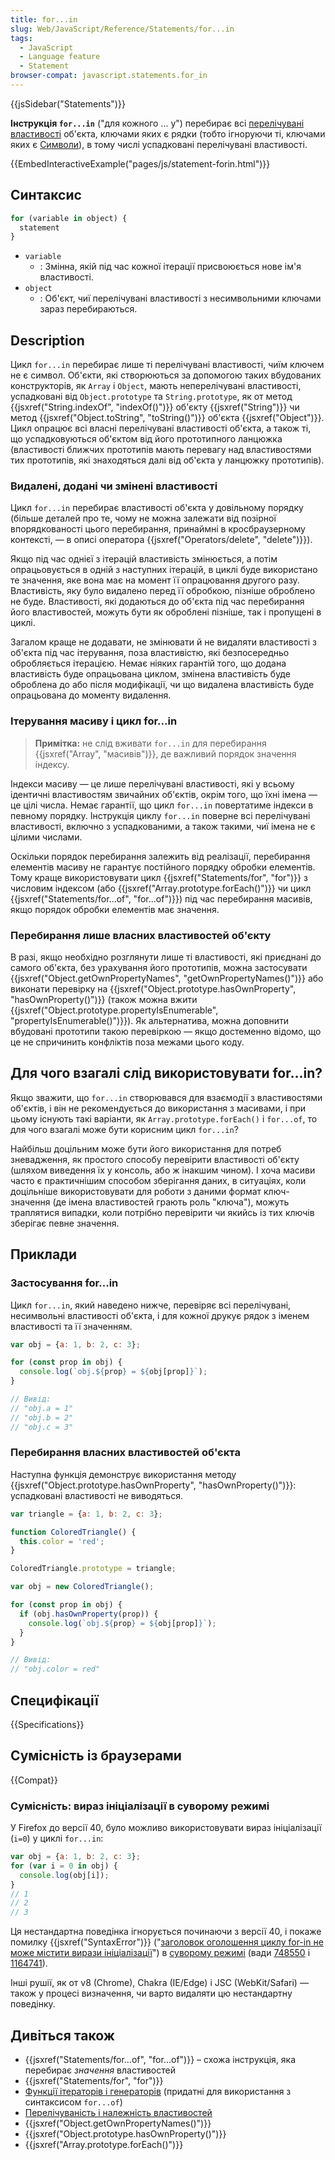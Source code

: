 ```yaml
---
title: for...in
slug: Web/JavaScript/Reference/Statements/for...in
tags:
  - JavaScript
  - Language feature
  - Statement
browser-compat: javascript.statements.for_in
---
```

{{jsSidebar("Statements")}}

**Інструкція `for...in`** ("для кожного ... у") перебирає всі [перелічувані властивості](/uk/docs/Web/JavaScript/Enumerability_and_ownership_of_properties) об'єкта, ключами яких є рядки (тобто ігноруючи ті, ключами яких є [Символи](/uk/docs/Web/JavaScript/Reference/Global_Objects/Symbol)), в тому числі успадковані перелічувані властивості.

{{EmbedInteractiveExample("pages/js/statement-forin.html")}}

## Синтаксис

```js
for (variable in object) {
  statement
}
```

- `variable`
  - : Змінна, якій під час кожної ітерації присвоюється нове ім'я властивості.
- `object`
  - : Об'єкт, чиї перелічувані властивості з несимвольними ключами зараз перебираються.

## Description

Цикл `for...in` перебирає лише ті перелічувані властивості, чиїм ключем не є символ. Об'єкти, які створюються за допомогою таких вбудованих конструкторів, як `Array` і `Object`, мають неперелічувані властивості, успадковані від `Object.prototype` та `String.prototype`, як от метод {{jsxref("String.indexOf", "indexOf()")}} об'єкту {{jsxref("String")}} чи метод {{jsxref("Object.toString", "toString()")}} об'єкта {{jsxref("Object")}}. Цикл опрацює всі власні перелічувані властивості об'єкта, а також ті, що успадковуються об'єктом від його прототипного ланцюжка (властивості ближчих прототипів мають перевагу над властивостями тих прототипів, які знаходяться далі від об'єкта у ланцюжку прототипів).

### Видалені, додані чи змінені властивості

Цикл `for...in` перебирає властивості об'єкта у довільному порядку (більше деталей про те, чому не можна залежати від позірної впорядкованості цього перебирання, принаймні в кросбраузерному контексті, — в описі оператора {{jsxref("Operators/delete", "delete")}}).

Якщо під час однієї з ітерацій властивість змінюється, а потім опрацьовується в одній з наступних ітерацій, в циклі буде використано те значення, яке вона має на момент її опрацювання другого разу. Властивість, яку було видалено перед її обробкою, пізніше оброблено не буде. Властивості, які додаються до об'єкта під час перебирання його властивостей, можуть бути як оброблені пізніше, так і пропущені в циклі.

Загалом краще не додавати, не змінювати й не видаляти властивості з об'єкта під час ітерування, поза властивістю, які безпосередньо обробляється ітерацією. Немає ніяких гарантій того, що додана властивість буде опрацьована циклом, змінена властивість буде оброблена до або після модифікації, чи що видалена властивість буде опрацьована до моменту видалення.

### Ітерування масиву і цикл for...in

> **Примітка:** не слід вживати `for...in` для перебирання {{jsxref("Array", "масивів")}},
> де важливий порядок значення індексу.

Індекси масиву — це лише перелічувані властивості, які у всьому ідентичні властивостям звичайних об'єктів, окрім того, що їхні імена — це цілі числа. Немає гарантії, що цикл `for...in` повертатиме індекси в певному порядку. Інструкція циклу `for...in` поверне всі перелічувані властивості, включно з успадкованими, а також такими, чиї імена не є цілими числами.

Оскільки порядок перебирання залежить від реалізації, перебирання елементів масиву не гарантує постійного порядку обробки елементів. Тому краще використовувати цикл {{jsxref("Statements/for", "for")}} з числовим індексом (або {{jsxref("Array.prototype.forEach()")}} чи цикл {{jsxref("Statements/for...of", "for...of")}}) під час перебирання масивів, якщо порядок обробки елементів має значення.

### Перебирання лише власних властивостей об'єкту

В разі, якщо необхідно розглянути лише ті властивості, які приєднані до самого об'єкта, без урахування його прототипів, можна застосувати {{jsxref("Object.getOwnPropertyNames", "getOwnPropertyNames()")}} або виконати перевірку на {{jsxref("Object.prototype.hasOwnProperty", "hasOwnProperty()")}} (також можна вжити {{jsxref("Object.prototype.propertyIsEnumerable", "propertyIsEnumerable()")}}). Як альтернатива, можна доповнити вбудовані прототипи такою перевіркою — якщо достеменно відомо, що це не спричинить конфліктів поза межами цього коду.

## Для чого взагалі слід використовувати for...in?

Якщо зважити, що `for...in` створювався для взаємодії з властивостями об'єктів, і він не рекомендується до використання з масивами, і при цьому існують такі варіанти, як `Array.prototype.forEach()` і `for...of`, то для чого взагалі може бути корисним цикл `for...in`?

Найбільш доцільним може бути його використання для потреб зневадження, як простого способу перевірити властивості об'єкту (шляхом виведення їх у консоль, або ж інакшим чином). І хоча масиви часто є практичнішим способом зберігання даних, в ситуаціях, коли доцільніше використовувати для роботи з даними формат ключ-значення (де імена властивостей грають роль "ключа"), можуть траплятися випадки, коли потрібно перевірити чи якийсь із тих ключів зберігає певне значення.

## Приклади

### Застосування for...in

Цикл `for...in`, який наведено нижче, перевіряє всі перелічувані, несимвольні властивості об'єкта, і для кожної друкує рядок з іменем властивості та її значенням.

```js
var obj = {a: 1, b: 2, c: 3};

for (const prop in obj) {
  console.log(`obj.${prop} = ${obj[prop]}`);
}

// Вивід:
// "obj.a = 1"
// "obj.b = 2"
// "obj.c = 3"
```

### Перебирання власних властивостей об'єкта

Наступна функція демонструє використання методу {{jsxref("Object.prototype.hasOwnProperty", "hasOwnProperty()")}}: успадковані властивості не виводяться.

```js
var triangle = {a: 1, b: 2, c: 3};

function ColoredTriangle() {
  this.color = 'red';
}

ColoredTriangle.prototype = triangle;

var obj = new ColoredTriangle();

for (const prop in obj) {
  if (obj.hasOwnProperty(prop)) {
    console.log(`obj.${prop} = ${obj[prop]}`);
  }
}

// Вивід:
// "obj.color = red"
```

## Специфікації

{{Specifications}}

## Сумісність із браузерами

{{Compat}}

### Сумісність: вираз ініціалізації в суворому режимі

У Firefox до версії 40, було можливо використовувати вираз ініціалізації (`i=0`) у циклі `for...in`:

```js example-bad
var obj = {a: 1, b: 2, c: 3};
for (var i = 0 in obj) {
  console.log(obj[i]);
}
// 1
// 2
// 3
```

Ця нестандартна поведінка ігнорується починаючи з версії 40, і покаже помилку {{jsxref("SyntaxError")}} ("[заголовок оголошення циклу for-in не може містити вирази ініціалізації](/uk/docs/Web/JavaScript/Reference/Errors/Invalid_for-in_initializer)") в [суворому режимі](/uk/docs/Web/JavaScript/Reference/Strict_mode) (вади [748550](https://bugzilla.mozilla.org/show_bug.cgi?id=748550) і [1164741](https://bugzilla.mozilla.org/show_bug.cgi?id=1164741)).

Інші рушії, як от v8 (Chrome), Chakra (IE/Edge) і JSC (WebKit/Safari) — також у процесі визначення, чи варто видаляти цю нестандартну поведінку.

## Дивіться також

- {{jsxref("Statements/for...of", "for...of")}} – схожа інструкція, яка перебирає _значення_ властивостей
- {{jsxref("Statements/for", "for")}}
- [Функції ітераторів і генераторів](/uk/docs/Web/JavaScript/Guide/Iterators_and_Generators) (придатні для використання з синтаксисом `for...of`)
- [Перелічуваність і належність властивостей](/uk/docs/Web/JavaScript/Enumerability_and_ownership_of_properties)
- {{jsxref("Object.getOwnPropertyNames()")}}
- {{jsxref("Object.prototype.hasOwnProperty()")}}
- {{jsxref("Array.prototype.forEach()")}}
